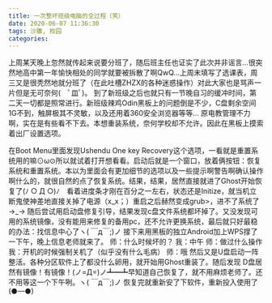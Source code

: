 ```yaml
---
title: 一次整坏班级电脑的全过程（笑）
date: 2020-06-07 11:36:30
tags: 沙雕, 校园
categories: 
---
```

上周某天晚上忽然就传起来说要分班了，随后班主任也证实了此次并非谣言...很突然地高中第一年愉快相处的同学就要被拆散了啊QwQ...上周末填写了选课表，周三又是很秃然地就分班了（在此吐槽ZHZX的各种迷惑操作）对此大家也是骂声一片但是无可奈何(　ﾟ皿ﾟ)。
到了新班级之后也就只有一节晚自习的缓冲时间，第二天一切都是照常进行。新班级辣鸡Odin黑板上的问题倒是不少，C盘剩余空间1G不到，触屏极其不灵敏，以及还用着360安全浏览器等等... 原电教管理不力啊，实在是有些看不下去。本想重装系统，奈何学校却不允许。因此在黑板上摸索着出厂设置选项。
<!--more-->
在Boot Menu里面发现Ushendu One key Recovery这个选项，一看就是重置系统用的嘛⊙ω⊙所以就试着打开想看看。启动后就是一个窗口，放着俩按钮：恢复系统和重置系统。本以为里面会有更加细节的选项以及一些提示啊警告啊确认操作啊什么的，就很自然的点了恢复系统。结果，结果，居然直接就进了Ghost开始恢复了(ﾉ ○ Д ○)ﾉ　看着进度条才刚在百分之一左右，状态还是Initize，就当机立断鬼使神差地直接关掉了电源（x_x；）重启之后赫然变成grub>，进不了系统了→_→
随后尝试用启动盘修复引导，结果发现c盘文件系统都坏掉了。又没发现可用的系统镜像，没有能用来修复的备用pc，还不允许更换系统，最后就只好最稳的办法：找信息中心了ヽ( ￣д￣;)ノ
接下来用黑板的独立Android加上WPS撑了一下午，晚上信息老师就来了。
师：什么时候坏的？
我：中午
师：做过什么操作
我：开机的时候强制关机了（似乎没有什么毛病）
师：哦
然后又是U盘启动一阵整活。各种分区软件上了都没什么卵用，就开始用Ghost重装了。随后发现 D盘居然有镜像！有镜像！(ノ=Д=)ノ┻━┻早知道自己恢复了，就不用麻烦老师了。还不用等这一个下午咧。ヽ( ￣д￣;)ノ
恢复完就重新安了下软件，重新投入使用了(●—●)